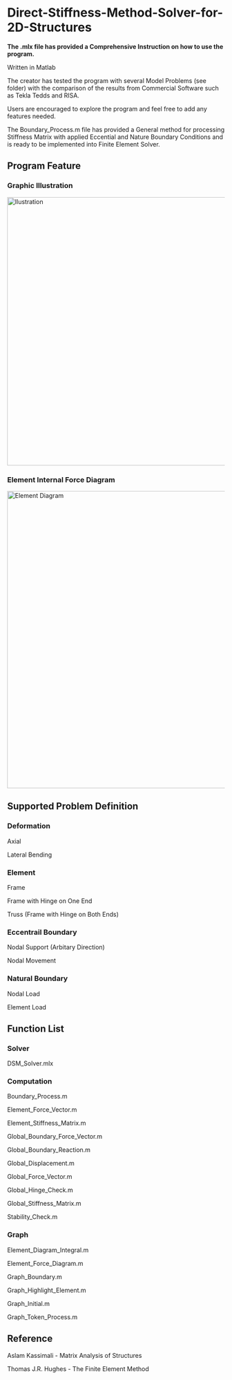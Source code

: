# Direct-Stiffness-Method-Solver-for-2D-Structures

**The .mlx file has provided a Comprehensive Instruction on how to use the program.**

Written in Matlab

The creator has tested the program with several Model Problems (see folder) with the comparison of the results from Commercial Software such as Tekla Tedds and RISA.

Users are encouraged to explore the program and feel free to add any features needed.

The Boundary_Process.m file has provided a General method for processing Stiffness Matrix with applied Eccential and Nature Boundary Conditions and is ready to be implemented into Finite Element Solver.

## Program Feature

### Graphic Illustration

<img width="1676" height="621" alt="Ilustration" src="https://github.com/user-attachments/assets/23b06e4a-17a5-4935-b876-e676a8086026" />

### Element Internal Force Diagram

<img width="1689" height="688" alt="Element Diagram" src="https://github.com/user-attachments/assets/c31e67d9-312f-48b2-8dd7-b4cc45688772" />



## Supported Problem Definition

### Deformation

Axial

Lateral Bending

### Element

Frame

Frame with Hinge on One End

Truss (Frame with Hinge on Both Ends)

### Eccentrail Boundary

Nodal Support (Arbitary Direction)

Nodal Movement

### Natural Boundary

Nodal Load

Element Load

## Function List
### Solver
DSM_Solver.mlx
### Computation
Boundary_Process.m

Element_Force_Vector.m

Element_Stiffness_Matrix.m

Global_Boundary_Force_Vector.m

Global_Boundary_Reaction.m

Global_Displacement.m

Global_Force_Vector.m

Global_Hinge_Check.m

Global_Stiffness_Matrix.m

Stability_Check.m

### Graph
Element_Diagram_Integral.m

Element_Force_Diagram.m

Graph_Boundary.m

Graph_Highlight_Element.m

Graph_Initial.m

Graph_Token_Process.m

## Reference

Aslam Kassimali - Matrix Analysis of Structures

Thomas J.R. Hughes - The Finite Element Method


